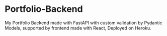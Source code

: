 # Portfolio-Backend
My Portfolio Backend made with FastAPI with custom validation by Pydantic Models, supported by frontend made with React, Deployed on Heroku.
